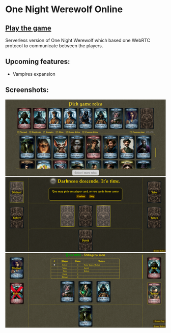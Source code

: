 # One Night Werewolf Online

## [Play the game](https://lerman01.github.io/OneNightUltimateWerewolf/)

Serverless version of One Night Werewolf which based one WebRTC protocol 
to communicate between the players.

## Upcoming features:
- Vampires expansion


## Screenshots:
![screenshot](https://github.com/lerman01/OneNightUltimateWerewolf/blob/main/scr1.png?raw=true)
![screenshot](https://github.com/lerman01/OneNightUltimateWerewolf/blob/main/scr2.png?raw=true)
![screenshot](https://github.com/lerman01/OneNightUltimateWerewolf/blob/main/scr3.png?raw=true)
